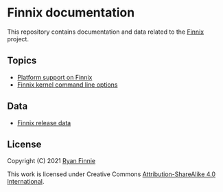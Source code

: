 # Finnix documentation

This repository contains documentation and data related to the [Finnix](https://www.finnix.org/) project.

## Topics

  * [Platform support on Finnix](platforms.md)
  * [Finnix kernel command line options](kernel-command-line.md)

## Data

  * [Finnix release data](releases/)

## License

Copyright (C) 2021 [Ryan Finnie](https://www.finnie.org/)

This work is licensed under Creative Commons [Attribution-ShareAlike 4.0 International](LICENSE.md).